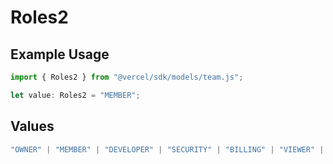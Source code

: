 # Roles2

## Example Usage

```typescript
import { Roles2 } from "@vercel/sdk/models/team.js";

let value: Roles2 = "MEMBER";
```

## Values

```typescript
"OWNER" | "MEMBER" | "DEVELOPER" | "SECURITY" | "BILLING" | "VIEWER" | "CONTRIBUTOR"
```